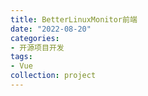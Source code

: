 ```yaml
---
title: BetterLinuxMonitor前端
date: "2022-08-20"
categories:
- 开源项目开发
tags:
- Vue
collection: project
---
```

